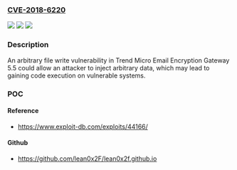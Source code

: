 ### [CVE-2018-6220](https://cve.mitre.org/cgi-bin/cvename.cgi?name=CVE-2018-6220)
![](https://img.shields.io/static/v1?label=Product&message=Trend%20Micro%20Email%20Encryption%20Gateway&color=blue)
![](https://img.shields.io/static/v1?label=Version&message=n%2Fa&color=blue)
![](https://img.shields.io/static/v1?label=Vulnerability&message=OTHER%20-%20Arbitrary%20File%20Write&color=brighgreen)

### Description

An arbitrary file write vulnerability in Trend Micro Email Encryption Gateway 5.5 could allow an attacker to inject arbitrary data, which may lead to gaining code execution on vulnerable systems.

### POC

#### Reference
- https://www.exploit-db.com/exploits/44166/

#### Github
- https://github.com/lean0x2F/lean0x2f.github.io

